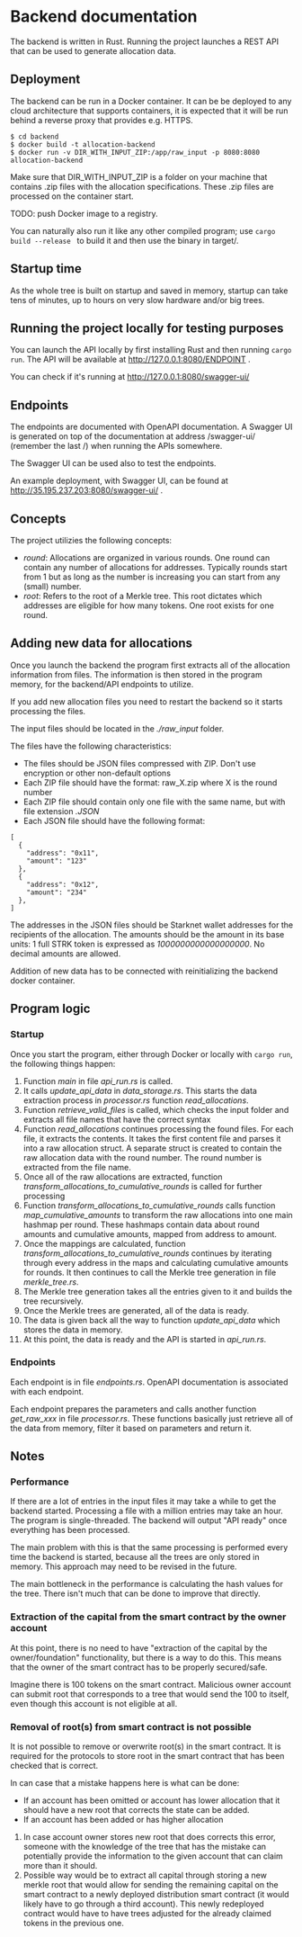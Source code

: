 # Backend documentation

The backend is written in Rust. Running the project launches a REST API that can be used to generate allocation data.

## Deployment

The backend can be run in a Docker container. It can be be deployed to any cloud architecture that supports containers, it is expected that it will be run behind a reverse proxy that provides e.g. HTTPS.

```
$ cd backend
$ docker build -t allocation-backend
$ docker run -v DIR_WITH_INPUT_ZIP:/app/raw_input -p 8080:8080 allocation-backend
```

Make sure that DIR_WITH_INPUT_ZIP is a folder on your machine that contains .zip files with the allocation specifications. These .zip files are processed on the container start.

TODO: push Docker image to a registry.

You can naturally also run it like any other compiled program; use `cargo build --release ` to build it and then use the binary in target/.

## Startup time

As the whole tree is built on startup and saved in memory, startup can take tens of minutes, up to hours on very slow hardware and/or big trees.

## Running the project locally for testing purposes

You can launch the API locally by first installing Rust and then running `cargo run`. The API will be available at http://127.0.0.1:8080/ENDPOINT .

You can check if it's running at http://127.0.0.1:8080/swagger-ui/

## Endpoints

The endpoints are documented with OpenAPI documentation. A Swagger UI is generated on top of the documentation at address /swagger-ui/ (remember the last /) when running the APIs somewhere.

The Swagger UI can be used also to test the endpoints.

An example deployment, with Swagger UI, can be found at http://35.195.237.203:8080/swagger-ui/ .

## Concepts

The project utilizies the following concepts:

- _round_: Allocations are organized in various rounds. One round can contain any number of allocations for addresses. Typically rounds start from 1 but as long as the number is increasing you can start from any (small) number.
- _root_: Refers to the root of a Merkle tree. This root dictates which addresses are eligible for how many tokens. One root exists for one round.

## Adding new data for allocations

Once you launch the backend the program first extracts all of the allocation information from files. The information is then stored in the program memory, for the backend/API endpoints to utilize.

If you add new allocation files you need to restart the backend so it starts processing the files.

The input files should be located in the _./raw_input_ folder.

The files have the following characteristics:

- The files should be JSON files compressed with ZIP. Don't use encryption or other non-default options
- Each ZIP file should have the format: raw_X.zip where X is the round number
- Each ZIP file should contain only one file with the same name, but with file extension _.JSON_
- Each JSON file should have the following format:

```
[
  {
    "address": "0x11",
    "amount": "123"
  },
  {
    "address": "0x12",
    "amount": "234"
  },
]

```

The addresses in the JSON files should be Starknet wallet addresses for the recipients of the allocation. The amounts should be the amount in its base units: 1 full STRK token is expressed as _1000000000000000000_. No decimal amounts are allowed.

Addition of new data has to be connected with reinitializing the backend docker container.

## Program logic

### Startup

Once you start the program, either through Docker or locally with `cargo run`, the following things happen:

1. Function _main_ in file _api_run.rs_ is called.
1. It calls _update_api_data_ in _data_storage.rs_. This starts the data extraction process in _processor.rs_ function _read_allocations_.
1. Function _retrieve_valid_files_ is called, which checks the input folder and extracts all file names that have the correct syntax
1. Function _read_allocations_ continues processing the found files. For each file, it extracts the contents. It takes the first content file and parses it into a raw allocation struct. A separate struct is created to contain the raw allocation data with the round number. The round number is extracted from the file name.
1. Once all of the raw allocations are extracted, function _transform_allocations_to_cumulative_rounds_ is called for further processing
1. Function _transform_allocations_to_cumulative_rounds_ calls function _map_cumulative_amounts_ to transform the raw allocations into one main hashmap per round. These hashmaps contain data about round amounts and cumulative amounts, mapped from address to amount.
1. Once the mappings are calculated, function _transform_allocations_to_cumulative_rounds_ continues by iterating through every address in the maps and calculating cumulative amounts for rounds. It then continues to call the Merkle tree generation in file _merkle_tree.rs_.
1. The Merkle tree generation takes all the entries given to it and builds the tree recursively.
1. Once the Merkle trees are generated, all of the data is ready.
1. The data is given back all the way to function _update_api_data_ which stores the data in memory.
1. At this point, the data is ready and the API is started in _api_run.rs_.

### Endpoints

Each endpoint is in file _endpoints.rs_. OpenAPI documentation is associated with each endpoint.

Each endpoint prepares the parameters and calls another function _get_raw_xxx_ in file _processor.rs_. These functions basically just retrieve all of the data from memory, filter it based on parameters and return it.

## Notes

### Performance

If there are a lot of entries in the input files it may take a while to get the backend started. Processing a file with a million entries may take an hour. The program is single-threaded. The backend will output "API ready" once everything has been processed.

The main problem with this is that the same processing is performed every time the backend is started, because all the trees are only stored in memory. This approach may need to be revised in the future.

The main bottleneck in the performance is calculating the hash values for the tree. There isn't much that can be done to improve that directly.

### Extraction of the capital from the smart contract by the owner account

At this point, there is no need to have "extraction of the capital by the owner/foundation" functionality, but there is a way to do this. This means that the owner of the smart contract has to be properly secured/safe.

Imagine there is 100 tokens on the smart contract. Malicious owner account can submit root that corresponds to a tree that would send the 100 to itself, even though this account is not eligible at all.

### Removal of root(s) from smart contract is not possible

It is not possible to remove or overwrite root(s) in the smart contract. It is required for the protocols to store root in the smart contract that has been checked that is correct.

In can case that a mistake happens here is what can be done:

- If an account has been omitted or account has lower allocation that it should have a new root that corrects the state can be added.
- If an account has been added or has higher allocation

1. In case account owner stores new root that does corrects this error, someone with the knowledge of the tree that has the mistake can potentially provide the information to the given account that can claim more than it should.
1. Possible way would be to extract all capital through storing a new merkle root that would allow for sending the remaining capital on the smart contract to a newly deployed distribution smart contract (it would likely have to go through a third account). This newly redeployed contract would have to have trees adjusted for the already claimed tokens in the previous one.

